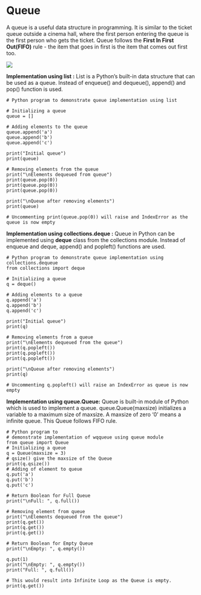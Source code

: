 # Queue

A queue is a useful data structure in programming. It is similar to the ticket queue outside a cinema hall, where the first person entering the queue is the first person who gets the ticket. Queue follows the **First In First Out(FIFO)** rule - the item that goes in first is the item that comes out first too.

![](https://raw.githubusercontent.com/banuprakashm/python-tutorials-problems/master/images/queue/q1.png)

**Implementation using list :** List is a Python’s built-in data structure that can be used as a queue. Instead of enqueue() and dequeue(), append() and pop() function is used.

```
# Python program to demonstrate queue implementation using list 

# Initializing a queue 
queue = [] 

# Adding elements to the queue 
queue.append('a') 
queue.append('b') 
queue.append('c') 

print("Initial queue") 
print(queue) 

# Removing elements from the queue 
print("\nElements dequeued from queue") 
print(queue.pop(0)) 
print(queue.pop(0)) 
print(queue.pop(0)) 

print("\nQueue after removing elements") 
print(queue) 

# Uncommenting print(queue.pop(0)) will raise and IndexError as the queue is now empty 
```
**Implementation using collections.deque :** Queue in Python can be implemented using **deque** class from the collections module. Instead of enqueue and deque, append() and popleft() functions are used.

```
# Python program to demonstrate queue implementation using collections.dequeue 
from collections import deque 

# Initializing a queue 
q = deque() 

# Adding elements to a queue 
q.append('a') 
q.append('b') 
q.append('c') 

print("Initial queue") 
print(q) 

# Removing elements from a queue 
print("\nElements dequeued from the queue") 
print(q.popleft()) 
print(q.popleft()) 
print(q.popleft()) 

print("\nQueue after removing elements") 
print(q) 

# Uncommenting q.popleft() will raise an IndexError as queue is now empty 

```
**Implementation using queue.Queue:** Queue is built-in module of Python which is used to implement a queue. queue.Queue(maxsize) initializes a variable to a maximum size of maxsize. A maxsize of zero ‘0’ means a infinite queue. This Queue follows FIFO rule.

```
# Python program to 
# demonstrate implementation of wqqueue using queue module 
from queue import Queue 
# Initializing a queue 
q = Queue(maxsize = 3) 
# qsize() give the maxsize of the Queue 
print(q.qsize()) 
# Adding of element to queue 
q.put('a') 
q.put('b') 
q.put('c') 

# Return Boolean for Full Queue 
print("\nFull: ", q.full()) 

# Removing element from queue 
print("\nElements dequeued from the queue") 
print(q.get()) 
print(q.get()) 
print(q.get()) 

# Return Boolean for Empty Queue 
print("\nEmpty: ", q.empty()) 

q.put(1) 
print("\nEmpty: ", q.empty()) 
print("Full: ", q.full()) 

# This would result into Infinite Loop as the Queue is empty. print(q.get()) 
```
  
